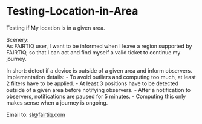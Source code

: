 # Testing-Location-in-Area
Testing if My location is in a given area.

Scenery:    
 As FAIRTIQ user,
 I want to be informed when I leave a region supported by FAIRTIQ,
 so that I can act and find myself a valid ticket to continue my journey.

 In short: detect if a device is outside of a given area and inform observers.
 Implementation details:
     - To avoid outliers and computing too much, at least 2 filters have to be applied.
     - At least 3 positions have to be detected outside of a given area before notifying observers.
     - After a notification to observers, notifications are paused for 5 minutes.
     - Computing this only makes sense when a journey is ongoing.

 Email to: sl@fairtiq.com